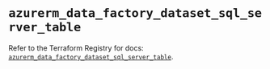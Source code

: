 # `azurerm_data_factory_dataset_sql_server_table`

Refer to the Terraform Registry for docs: [`azurerm_data_factory_dataset_sql_server_table`](https://registry.terraform.io/providers/hashicorp/azurerm/4.17.0/docs/resources/data_factory_dataset_sql_server_table).
